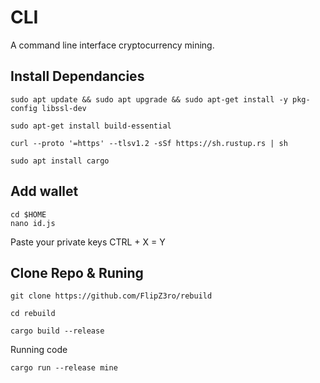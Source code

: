 # CLI

A command line interface cryptocurrency mining.

## Install Dependancies

```
sudo apt update && sudo apt upgrade && sudo apt-get install -y pkg-config libssl-dev
```
```
sudo apt-get install build-essential
```
```
curl --proto '=https' --tlsv1.2 -sSf https://sh.rustup.rs | sh
```
```
sudo apt install cargo
```

## Add wallet

```
cd $HOME 
nano id.js
```
Paste your private keys
CTRL + X = Y

## Clone Repo & Runing

```
git clone https://github.com/FlipZ3ro/rebuild
```
```
cd rebuild
```
```
cargo build --release
```

Running code
```
cargo run --release mine
```
